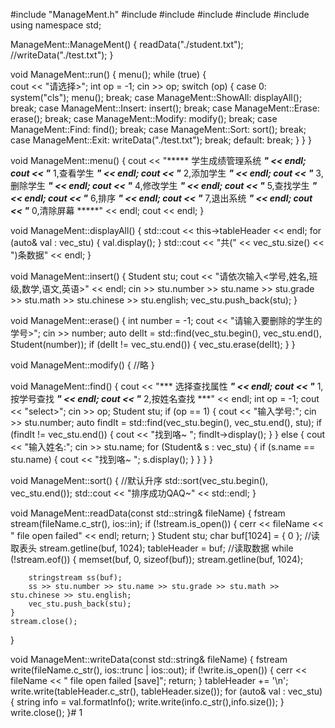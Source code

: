 #include "ManageMent.h"
#include<sstream>
#include<fstream>
#include<string>
#include<iostream>
#include<algorithm>
using namespace std;

ManageMent::ManageMent()
{
	readData("./student.txt");
	//writeData("./test.txt");
}

void ManageMent::run()
{
	menu();
	while (true)
	{		
		cout << "请选择>";
		int op = -1;
		cin >> op;
		switch (op)
		{
		case 0:
			system("cls");
			menu();
			break;
		case ManageMent::ShowAll:
			displayAll();
			break;
		case ManageMent::Insert:
			insert();
			break;
		case ManageMent::Erase:
			erase();
			break;
		case ManageMent::Modify:
			modify();
			break;
		case ManageMent::Find:
			find();
			break;
		case ManageMent::Sort:
			sort();
			break;
		case ManageMent::Exit:
			writeData("./test.txt");
			break;
		default:
			break;
		}
	}
}

void ManageMent::menu()
{
	cout << "***** 学生成绩管理系统 *****" << endl;
	cout << "***** 1,查看学生       *****" << endl;
	cout << "***** 2,添加学生       *****" << endl;
	cout << "***** 3,删除学生       *****" << endl;
	cout << "***** 4,修改学生       *****" << endl;
	cout << "***** 5,查找学生       *****" << endl;
	cout << "***** 6,排序          *****" << endl;
	cout << "***** 7,退出系统       *****" << endl;
	cout << "***** 0,清除屏幕       *****" << endl;
	cout << endl;
}

void ManageMent::displayAll()
{
	std::cout << this->tableHeader << endl;
	for (auto& val : vec_stu)
	{
		val.display();
	}
	std::cout << "共(" << vec_stu.size() << ")条数据" << endl;
}

void ManageMent::insert()
{
	Student stu;
	cout << "请依次输入<学号,姓名,班级,数学,语文,英语>" << endl;
	cin >> stu.number >> stu.name >> stu.grade >> stu.math >> stu.chinese >> stu.english;
	vec_stu.push_back(stu);
}

void ManageMent::erase()
{
	int number = -1;
	cout << "请输入要删除的学生的学号>";
	cin >> number;
	auto delIt = std::find(vec_stu.begin(), vec_stu.end(), Student(number));
	if (delIt != vec_stu.end())
	{
		vec_stu.erase(delIt);
	}
}

void ManageMent::modify()
{
	//略
}

void ManageMent::find()
{
	cout << "*** 选择查找属性     ***" << endl;
	cout << "*** 1,按学号查找     ***" << endl;
	cout << "*** 2,按姓名查找     ***" << endl;
	int op = -1;
	cout << "select>";
	cin >> op;
	Student stu;
	if (op == 1)
	{
		cout << "输入学号:";
		cin >> stu.number;
		auto findIt = std::find(vec_stu.begin(), vec_stu.end(), stu);
		if (findIt != vec_stu.end())
		{
			cout << "找到咯~ ";
			findIt->display();
		}
	}
	else
	{
		cout << "输入姓名:";
		cin >> stu.name;
		for (Student& s : vec_stu)
		{
			if (s.name == stu.name)
			{
				cout << "找到咯~ ";
				s.display();
			}
		}
	}
}

void ManageMent::sort()
{
	//默认升序
	std::sort(vec_stu.begin(), vec_stu.end());
	std::cout << "排序成功QAQ~" << std::endl;
}

void ManageMent::readData(const std::string& fileName)
{
	fstream stream(fileName.c_str(), ios::in);
	if (!stream.is_open())
	{
		cerr << fileName << " file open failed" << endl;
		return;
	}
	Student stu;
	char buf[1024] = { 0 };
	//读取表头
	stream.getline(buf, 1024);
	tableHeader = buf;
	//读取数据
	while (!stream.eof())
	{
		memset(buf, 0, sizeof(buf));
		stream.getline(buf, 1024);

		stringstream ss(buf);
		ss >> stu.number >> stu.name >> stu.grade >> stu.math >> stu.chinese >> stu.english;
		vec_stu.push_back(stu);
	}
	stream.close();
}

void ManageMent::writeData(const std::string& fileName)
{
	fstream write(fileName.c_str(), ios::trunc | ios::out);
	if (!write.is_open())
	{
		cerr << fileName << " file open failed [save]";
		return;
	}
	tableHeader += '\n';
	write.write(tableHeader.c_str(), tableHeader.size());
	for (auto& val : vec_stu)
	{
		string info = val.formatInfo();
		write.write(info.c_str(),info.size());
	}
	write.close();
}# 1
